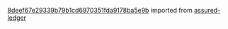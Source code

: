[8deef67e29339b79b1cd6970351fda9178ba5e9b](https://github.com/insolar/assured-ledger/commit/8deef67e29339b79b1cd6970351fda9178ba5e9b) imported from [assured-ledger](https://github.com/insolar/assured-ledger)
